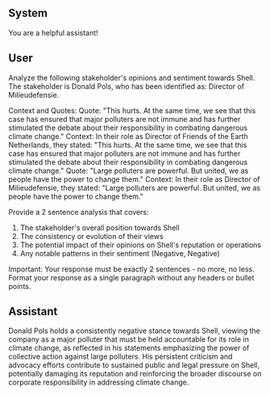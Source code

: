 ## System

You are a helpful assistant!

## User


Analyze the following stakeholder's opinions and sentiment towards Shell. The stakeholder is Donald Pols, who has been identified as: Director of Milieudefensie.

Context and Quotes:
Quote: "This hurts. At the same time, we see that this case has ensured that major polluters are not immune and has further stimulated the debate about their responsibility in combating dangerous climate change."
Context: In their role as Director of Friends of the Earth Netherlands, they stated: "This hurts. At the same time, we see that this case has ensured that major polluters are not immune and has further stimulated the debate about their responsibility in combating dangerous climate change."
Quote: "Large polluters are powerful. But united, we as people have the power to change them."
Context: In their role as Director of Milieudefensie, they stated: "Large polluters are powerful. But united, we as people have the power to change them."

Provide a 2 sentence analysis that covers:
1. The stakeholder's overall position towards Shell
2. The consistency or evolution of their views
3. The potential impact of their opinions on Shell's reputation or operations
4. Any notable patterns in their sentiment (Negative, Negative)

Important: Your response must be exactly 2 sentences - no more, no less.
Format your response as a single paragraph without any headers or bullet points.


## Assistant

Donald Pols holds a consistently negative stance towards Shell, viewing the company as a major polluter that must be held accountable for its role in climate change, as reflected in his statements emphasizing the power of collective action against large polluters. His persistent criticism and advocacy efforts contribute to sustained public and legal pressure on Shell, potentially damaging its reputation and reinforcing the broader discourse on corporate responsibility in addressing climate change.

